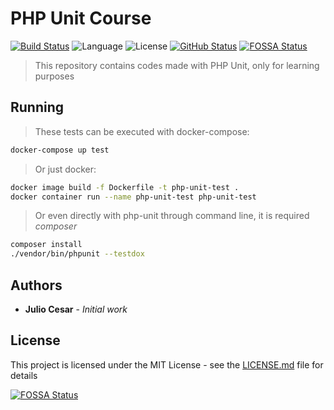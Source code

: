 # PHP Unit Course

[![Build Status](https://badgen.net/travis/julio-cesar-development/php-unit-course?icon=travis)](https://travis-ci.org/julio-cesar-development/php-unit-course)
![Language](https://badgen.net/badge/language/php/blue)
![License](https://badgen.net/badge/license/MIT/blue)
[![GitHub Status](https://badgen.net/github/status/julio-cesar-development/php-unit-course)](https://github.com/julio-cesar-development/php-unit-course)
[![FOSSA Status](https://app.fossa.io/api/projects/git%2Bgithub.com%2Fjulio-cesar-development%2Fphp-unit-course.svg?type=shield)](https://app.fossa.io/projects/git%2Bgithub.com%2Fjulio-cesar-development%2Fphp-unit-course?ref=badge_shield)

> This repository contains codes made with PHP Unit, only for learning purposes

## Running

> These tests can be executed with docker-compose:

```bash
docker-compose up test
```

> Or just docker:

```bash
docker image build -f Dockerfile -t php-unit-test .
docker container run --name php-unit-test php-unit-test
```

> Or even directly with php-unit through command line, it is required *composer*

```bash
composer install
./vendor/bin/phpunit --testdox
```

## Authors

* **Julio Cesar** - *Initial work*

## License

This project is licensed under the MIT License - see the [LICENSE.md](LICENSE.md) file for details


[![FOSSA Status](https://app.fossa.io/api/projects/git%2Bgithub.com%2Fjulio-cesar-development%2Fphp-unit-course.svg?type=large)](https://app.fossa.io/projects/git%2Bgithub.com%2Fjulio-cesar-development%2Fphp-unit-course?ref=badge_large)